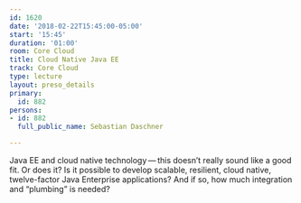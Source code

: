 ```yaml
---
id: 1620
date: '2018-02-22T15:45:00-05:00'
start: '15:45'
duration: '01:00'
room: Core Cloud
title: Cloud Native Java EE
track: Core Cloud
type: lecture
layout: preso_details
primary:
  id: 882
persons:
- id: 882
  full_public_name: Sebastian Daschner

---
```

Java EE and cloud native technology — this doesn’t really
sound like a good fit. Or does it? Is it possible to develop scalable,
resilient, cloud native, twelve-factor Java Enterprise applications? And
if so, how much integration and “plumbing” is needed?
